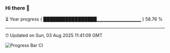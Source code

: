 ### Hi there 👋

⏳ Year progress { █████████████████▁▁▁▁▁▁▁▁▁▁▁▁▁ } 58.76 %

---

⏰ Updated on Sun, 03 Aug 2025 11:41:09 GMT

![Progress Bar CI](https://github.com/IshwaranRudhara/GIT-ACTION/workflows/Progress%20Bar%20CI/badge.svg)
